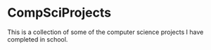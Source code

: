 # CompSciProjects
This is a collection of some of the computer science projects I have completed in school. 
